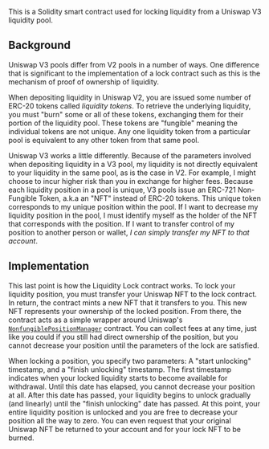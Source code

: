 This is a Solidity smart contract used for locking liquidity from a Uniswap V3 liquidity pool.

## Background

Uniswap V3 pools differ from V2 pools in a number of ways. One difference that is significant to the implementation of a lock contract such as this is the mechanism of proof of ownership of liquidity.

When depositing liquidity in Uniswap V2, you are issued some number of ERC-20 tokens called *liquidity tokens*. To retrieve the underlying liquidity, you must "burn" some or all of these tokens, exchanging them for their portion of the liquidity pool. These tokens are "fungible" meaning the individual tokens are not unique. Any one liquidity token from a particular pool is equivalent to any other token from that same pool.

Uniswap V3 works a little differently. Because of the parameters involved when depositing liquidity in a V3 pool, my liquidity is not directly equivalent to your liquidity in the same pool, as is the case in V2. For example, I might choose to incur higher risk than you in exchange for higher fees. Because each liquidity position in a pool is unique, V3 pools issue an ERC-721 Non-Fungible Token, a.k.a an "NFT" instead of ERC-20 tokens. This unique token corresponds to my unique position within the pool. If I want to decrease my liquidity position in the pool, I must identify myself as the holder of the NFT that corresponds with the position. If I want to transfer control of my position to another person or wallet, *I can simply transfer my NFT to that account*.

## Implementation

This last point is how the Liquidity Lock contract works. To lock your liquidity position, you must transfer your Uniswap NFT to the lock contract. In return, the contract mints a new NFT that it transfers to you. This new NFT represents your ownership of the locked position. From there, the contract acts as a simple wrapper around Uniswap's [`NonfungiblePositionManager`](https://docs.uniswap.org/protocol/reference/periphery/NonfungiblePositionManager) contract. You can collect fees at any time, just like you could if you still had direct ownership of the position, but you cannot decrease your position until the parameters of the lock are satisfied.

When locking a position, you specify two parameters: A "start unlocking" timestamp, and a "finish unlocking" timestamp. The first timestamp indicates when your locked liquidity starts to become available for withdrawal. Until this date has elapsed, you cannot decrease your position at all. After this date has passed, your liquidity begins to unlock gradually (and linearly) until the "finish unlocking" date has passed. At this point, your entire liquidity position is unlocked and you are free to decrease your position all the way to zero. You can even request that your original Uniswap NFT be returned to your account and for your lock NFT to be burned.
